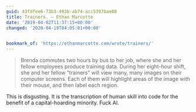 ```yaml
---
guid: 43fdfee6-73b3-493b-ab74-acc5397bae08
title: Trainers. — Ethan Marcotte
date: '2019-04-02T11:37:15+00:00'
changed: '2020-04-19T04:05:01+00:00'


bookmark_of: 'https://ethanmarcotte.com/wrote/trainers/'
---
```


> Brenda commutes two hours by bus to her job, where she and her fellow employees produce training data. During her eight-hour shift, she and her fellow “trainers” will view many, many images on their computer screens. Each of them will highlight areas of the image with their mouse, and then label each region. 

This is disgusting. It is the transcription of human skill into code for the benefit of a capital-hoarding minority.   Fuck AI. 

